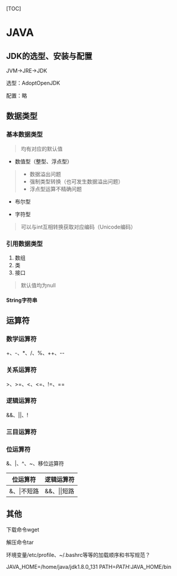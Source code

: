 [TOC]

# JAVA

## JDK的选型、安装与配置

JVM->JRE->JDK

选型：AdoptOpenJDK

配置：略

## 数据类型

### 基本数据类型

> 均有对应的默认值

- 数值型（整型、浮点型）

> - 数据溢出问题
> - 强制类型转换（也可发生数据溢出问题）
> - 浮点型运算不精确问题

- 布尔型

- 字符型

> 可以与int互相转换获取对应编码（Unicode编码）

### 引用数据类型

1. 数组
2. 类
3. 接口

> 默认值均为null

#### String字符串

## 运算符

### 数学运算符

+、-、*、/、%、++、--

### 关系运算符

\>、\>=、<、<=、!=、==

### 逻辑运算符

&&、||、!

### 三目运算符

### 位运算符

&、|、^、~、移位运算符

| 位运算符    | 逻辑运算符   |
| ----------- | ------------ |
| &、\|不短路 | &&、\|\|短路 |

## 其他

下载命令wget

解压命令tar

环境变量/etc/profile、~/.bashrc等等的加载顺序和书写规范？

JAVA_HOME=/home/java/jdk1.8.0_131
PATH=$PATH:$JAVA_HOME/bin
